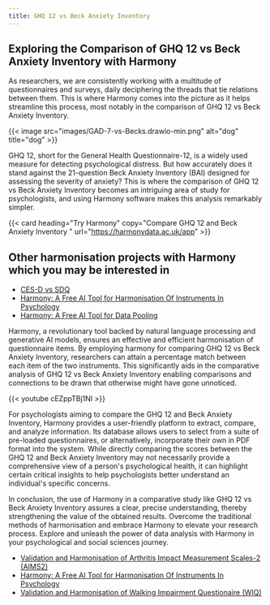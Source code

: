 ```yaml
---
title: GHQ 12 vs Beck Anxiety Inventory
---
```


## Exploring the Comparison of GHQ 12 vs Beck Anxiety Inventory with Harmony

As researchers, we are consistently working with a multitude of questionnaires and surveys, daily deciphering the threads that tie relations between them. This is where Harmony comes into the picture as it helps streamline this process, most notably in the comparison of GHQ 12 vs Beck Anxiety Inventory.

{{< image src="images/GAD-7-vs-Becks.drawio-min.png" alt="dog" title="dog" >}}

GHQ 12, short for the General Health Questionnaire-12, is a widely used measure for detecting psychological distress. But how accurately does it stand against the 21-question Beck Anxiety Inventory (BAI) designed for assessing the severity of anxiety? This is where the comparison of GHQ 12 vs Beck Anxiety Inventory becomes an intriguing area of study for psychologists, and using Harmony software makes this analysis remarkably simpler.

{{< card heading="Try Harmony" copy="Compare GHQ 12 and Beck Anxiety Inventory " url="https://harmonydata.ac.uk/app" >}}

## Other harmonisation projects with Harmony which you may be interested in

* [CES-D vs SDQ](/ces-d-vs-sdq)
* [Harmony: A Free AI Tool for Harmonisation Of Instruments In Psychology](/item-harmonisation/harmony-a-free-ai-tool-for-harmonisation-of-instruments-in-psychology)
* [Harmony: A Free AI Tool for Data Pooling](/item-harmonisation/harmony-a-free-ai-tool-for-data-pooling)

Harmony, a revolutionary tool backed by natural language processing and generative AI models, ensures an effective and efficient harmonisation of questionnaire items. By employing harmony for comparing GHQ 12 vs Beck Anxiety Inventory, researchers can attain a percentage match between each item of the two instruments. This significantly aids in the comparative analysis of GHQ 12 vs Beck Anxiety Inventory enabling comparisons and connections to be drawn that otherwise might have gone unnoticed.

{{< youtube cEZppTBj1NI >}}

For psychologists aiming to compare the GHQ 12 and Beck Anxiety Inventory, Harmony provides a user-friendly platform to extract, compare, and analyze information. Its database allows users to select from a suite of pre-loaded questionnaires, or alternatively, incorporate their own in PDF format into the system. While directly comparing the scores between the GHQ 12 and Beck Anxiety Inventory may not necessarily provide a comprehensive view of a person's psychological health, it can highlight certain critical insights to help psychologists better understand an individual's specific concerns.

In conclusion, the use of Harmony in a comparative study like GHQ 12 vs Beck Anxiety Inventory assures a clear, precise understanding, thereby strengthening the value of the obtained results. Overcome the traditional methods of harmonisation and embrace Harmony to elevate your research process. Explore and unleash the power of data analysis with Harmony in your psychological and social sciences journey.


* [Validation and Harmonisation of Arthritis Impact Measurement Scales-2 (AIMS2)](/harmonisation-validation/arthritis-impact-measurement-scales-2-aims2)
* [Harmony: A Free AI Tool for Harmonisation Of Instruments In Psychology](/item-harmonisation/harmony-a-free-ai-tool-for-harmonisation-of-instruments-in-psychology)
* [Validation and Harmonisation of Walking Impairment Questionaire (WIQ)](/harmonisation-validation/walking-impairment-questionaire-wiq)